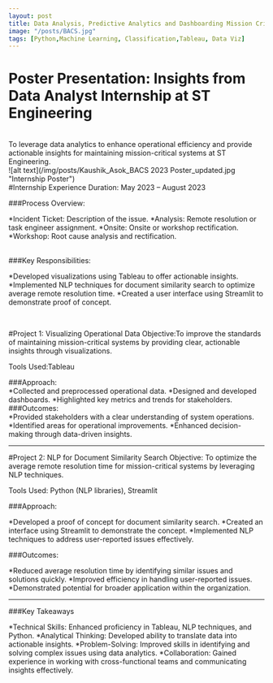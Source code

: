 ```yaml
---
layout: post
title: Data Analysis, Predictive Analytics and Dashboarding Mission Critical Systems
image: "/posts/BACS.jpg"
tags: [Python,Machine Learning, Classification,Tableau, Data Viz]
---
```


# Poster Presentation: Insights from Data Analyst Internship at ST Engineering  
<!-- <iframe seamless frameborder="0" src="https://public.tableau.com/views/DSI_Tableau_Visualisation/DSIEarthquakeTracker?:embed=yes&:display_count=yes&:showVizHome=no" width = '1090' height = '900'></iframe> -->


<br>
To leverage data analytics to enhance operational efficiency and provide actionable insights for maintaining mission-critical systems at ST Engineering.

<br>
![alt text](/img/posts/Kaushik_Asok_BACS 2023 Poster_updated.jpg "Internship Poster")

<br>
#Internship Experience
Duration: May 2023 – August 2023

###Process Overview:

*Incident Ticket: Description of the issue.
*Analysis: Remote resolution or task engineer assignment.
*Onsite: Onsite or workshop rectification.
*Workshop: Root cause analysis and rectification.

<br>
###Key Responsibilities:

*Developed visualizations using Tableau to offer actionable insights.
*Implemented NLP techniques for document similarity search to optimize average remote resolution time.
*Created a user interface using Streamlit to demonstrate proof of concept.

<br>

#Project 1: Visualizing Operational Data
Objective:To improve the standards of maintaining mission-critical systems by providing clear, actionable insights through visualizations.

Tools Used:Tableau

###Approach:
<br>
*Collected and preprocessed operational data.
*Designed and developed dashboards.
*Highlighted key metrics and trends for stakeholders.
<br>
###Outcomes:
<br>
*Provided stakeholders with a clear understanding of system operations.
*Identified areas for operational improvements.
*Enhanced decision-making through data-driven insights.
<br>

___

#Project 2: NLP for Document Similarity Search
Objective: To optimize the average remote resolution time for mission-critical systems by leveraging NLP techniques.

Tools Used: Python (NLP libraries), Streamlit

###Approach:

*Developed a proof of concept for document similarity search.
*Created an interface using Streamlit to demonstrate the concept.
*Implemented NLP techniques to address user-reported issues effectively.

###Outcomes:

*Reduced average resolution time by identifying similar issues and solutions quickly.
*Improved efficiency in handling user-reported issues.
*Demonstrated potential for broader application within the organization.

___

###Key Takeaways

*Technical Skills: Enhanced proficiency in Tableau, NLP techniques, and Python.
*Analytical Thinking: Developed ability to translate data into actionable insights.
*Problem-Solving: Improved skills in identifying and solving complex issues using data analytics.
*Collaboration: Gained experience in working with cross-functional teams and communicating insights effectively.